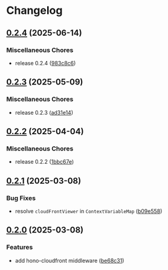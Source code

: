 # Changelog

## [0.2.4](https://github.com/ubinatus/hono-cloudfront/compare/v0.2.3...v0.2.4) (2025-06-14)


### Miscellaneous Chores

* release 0.2.4 ([983c8c6](https://github.com/ubinatus/hono-cloudfront/commit/983c8c634e7b6ad56a189267944d80dd4289a728))

## [0.2.3](https://github.com/ubinatus/hono-cloudfront/compare/v0.2.2...v0.2.3) (2025-05-09)


### Miscellaneous Chores

* release 0.2.3 ([ad31e14](https://github.com/ubinatus/hono-cloudfront/commit/ad31e14f7c71d5db35b00c3318237cb9cdf18878))

## [0.2.2](https://github.com/ubinatus/hono-cloudfront/compare/v0.2.1...v0.2.2) (2025-04-04)


### Miscellaneous Chores

* release 0.2.2 ([1bbc67e](https://github.com/ubinatus/hono-cloudfront/commit/1bbc67e2a351e715bfe2009395f28d473c308f04))

## [0.2.1](https://github.com/ubinatus/hono-cloudfront/compare/v0.2.0...v0.2.1) (2025-03-08)


### Bug Fixes

* resolve `cloudFrontViewer` in `ContextVariableMap` ([b09e558](https://github.com/ubinatus/hono-cloudfront/commit/b09e558f09548a0aab58104692ad445a31323185))

## [0.2.0](https://github.com/ubinatus/hono-cloudfront/compare/v0.1.0...v0.2.0) (2025-03-08)


### Features

* add hono-cloudfront middleware ([be68c31](https://github.com/ubinatus/hono-cloudfront/commit/be68c310b31656fb825f299127403e132bd39b1b))
